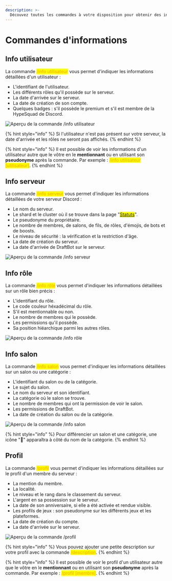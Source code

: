 ```yaml
---
description: >-
  Découvez toutes les commandes à votre disposition pour obtenir des informations détaillées sur un sujet précis.
---
```


# Commandes d'informations

## Info utilisateur

La commande <mark style="color:orange;">/info utilisateur</mark> vous permet d'indiquer les informations détaillées d'un utilisateur :

- L'identifiant de l'utilisateur.
- Les différents rôles qu'il possède sur le serveur.
- La date d'arrivée sur le serveur.
- La date de création de son compte.
- Quelques badges : s'il possède le premium et s'il est membre de la HypeSquad de Discord.

![Aperçu de la commande /info utilisateur](../.gitbook/assets/info-commands/infouser.png)

{% hint style="info" %}
Si l'utilisateur n'est pas présent sur votre serveur, la date d'arrivée et les rôles ne seront pas affichés.
{% endhint %}

{% hint style="info" %}
Il est possible de voir les informations d'un utilisateur autre que le vôtre en le **mentionnant** ou en utilisant son **pseudonyme** après la commande. Par exemple : <mark style="color:orange;">/info utilisateur [utilisateur]</mark>.
{% endhint %}

## Info serveur

La commande <mark style="color:orange;">/info serveur</mark> vous permet d'indiquer les informations détaillées de votre serveur Discord :

- Le nom du serveur.
- Le shard et le cluster où il se trouve dans la page "<mark style="color:blue;">[Statuts](https://www.draftbot.fr/statuts)</mark>".
- Le pseudonyme du propriétaire.
- Le nombre de membres, de salons, de fils, de rôles, d'émojis, de bots et de boosts.
- Le niveau de sécurité : la vérification et la restriction d'âge.
- La date de création du serveur.
- La date d'arrivée de DraftBot sur le serveur.

![Aperçu de la commande /info serveur](../.gitbook/assets/info-commands/infoserver.png)

## Info rôle

La commande <mark style="color:orange;">/info rôle</mark> vous permet d'indiquer les informations détaillées sur un rôle bien précis :

- L'identifiant du rôle.
- Le code couleur héxadécimal du rôle.
- S'il est mentionnable ou non.
- Le nombre de membres qui le possède.
- Les permissions qu'il possède.
- Sa position hiéarchique parmi les autres rôles.

![Aperçu de la commande /info rôle](../.gitbook/assets/info-commands/inforole.png)

## Info salon

La commande <mark style="color:orange;">/info salon</mark> vous permet d'indiquer les informations détaillées sur un salon ou une catégorie :

- L'identifiant du salon ou de la catégorie.
- Le sujet du salon.
- Le nom du serveur et son identifiant.
- La catégorie où le salon se trouve.
- Le nombre de membres qui ont la permission de voir le salon.
- Les permissions de DraftBot.
- La date de création du salon ou de la catégorie.

![Aperçu de la commande /info salon](../.gitbook/assets/info-commands/infochannel.png)

{% hint style="info" %}
Pour différencier un salon et une catégorie, une icône "📁" apparaîtra à côté du nom de la catégorie.
{% endhint %}

## Profil

La commande <mark style="color:orange;">/profil</mark> vous permet d'indiquer les informations détaillées sur le profil d'un membre du serveur :

- La mention du membre.
- La localité.
- Le niveau et le rang dans le classement du serveur.
- L'argent en sa possession sur le serveur.
- La date de son anniversaire, si elle a été activée et rendue visible.
- Les profils de jeux : son pseudonyme sur les différents jeux et les plateformes.
- La date de création du compte.
- La date d'arrivée sur le serveur.

![Aperçu de la commande /profil](../.gitbook/assets/info-commands/profil.png)

{% hint style="info" %}
Vous pouvez ajouter une petite description sur votre profil avec la commande <mark style="color:orange;">/description</mark>.
{% endhint %}

{% hint style="info" %}
Il est possible de voir le profil d'un utilisateur autre que le vôtre en le **mentionnant** ou en utilisant son **pseudonyme** après la commande. Par exemple : <mark style="color:orange;">/profil [membre]</mark>.
{% endhint %}